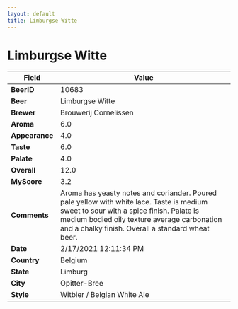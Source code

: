 ```yaml
---
layout: default
title: Limburgse Witte
---
```


# Limburgse Witte

| Field         | Value     |
|---------------|-----------|
| **BeerID** | 10683 |
| **Beer** | Limburgse Witte |
| **Brewer** | Brouwerij Cornelissen |
| **Aroma** | 6.0 |
| **Appearance** | 4.0 |
| **Taste** | 6.0 |
| **Palate** | 4.0 |
| **Overall** | 12.0 |
| **MyScore** | 3.2 |
| **Comments** | Aroma has yeasty  notes and coriander. Poured pale yellow with white lace.  Taste is medium sweet to sour with a spice finish.  Palate is medium bodied oily texture average carbonation and a chalky finish.  Overall a  standard wheat beer.  |
| **Date** | 2/17/2021 12:11:34 PM |
| **Country** | Belgium |
| **State** | Limburg |
| **City** | Opitter-Bree |
| **Style** | Witbier / Belgian White Ale |
